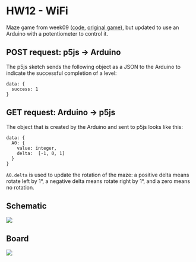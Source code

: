 # HW12 - WiFi

Maze game from week09 ([code](https://github.com/DM-GY-6063-2023F-D/week09/tree/main/play-maze), [original game](https://dm-gy-6063-2023f-d.github.io/week09/play-maze/)), but updated to use an Arduino with a potentiometer to control it.

## POST request: p5js -> Arduino

The p5js sketch sends the following object as a JSON to the Arduino to indicate the successful completion of a level:

```
data: {
  success: 1
}
```

## GET request: Arduino -> p5js

The object that is created by the Arduino and sent to p5js looks like this:

```
data: {
  A0: {
    value: integer,
    delta:  [-1, 0, 1]
  }
}
```

```A0.delta``` is used to update the rotation of the maze: a positive delta means rotate left by 1°, a negative delta means rotate right by 1°, and a zero means no rotation.

## Schematic

![](./imgs/HW12-WiFi_sch.jpg)

## Board

![](./imgs/HW12-WiFi_bb.jpg)

